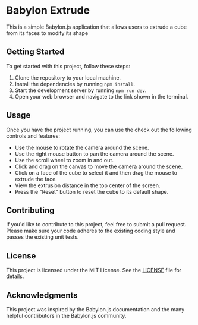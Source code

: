 # Babylon Extrude

This is a simple Babylon.js application that allows users to extrude a cube from its faces to modify its shape

## Getting Started

To get started with this project, follow these steps:

1. Clone the repository to your local machine.
2. Install the dependencies by running `npm install`.
3. Start the development server by running `npm run dev`.
4. Open your web browser and navigate to the link shown in the terminal.

## Usage
Once you have the project running, you can use the check out the following controls and features:

- Use the mouse to rotate the camera around the scene.
- Use the right mouse button to pan the camera around the scene.
- Use the scroll wheel to zoom in and out.
- Click and drag on the canvas to move the camera around the scene.
- Click on a face of the cube to select it and then drag the mouse to extrude the face.
- View the extrusion distance in the top center of the screen.
- Press the "Reset" button to reset the cube to its default shape.

## Contributing

If you'd like to contribute to this project, feel free to submit a pull request. Please make sure your code adheres to the existing coding style and passes the existing unit tests.

## License

This project is licensed under the MIT License. See the [LICENSE](LICENSE) file for details.

## Acknowledgments

This project was inspired by the Babylon.js documentation and the many helpful contributors in the Babylon.js community.

